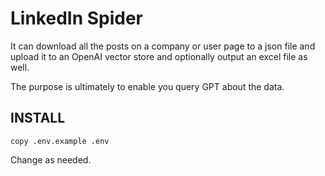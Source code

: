 # LinkedIn Spider

It can download all the posts on a company or user page to a json file and upload it to an OpenAI vector store and optionally output an excel file as well.

The purpose is ultimately to enable you query GPT about the data.

## INSTALL

`copy .env.example .env`

Change as needed.
